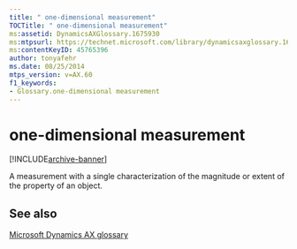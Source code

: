 ```yaml
---
title: " one-dimensional measurement"
TOCTitle: " one-dimensional measurement"
ms:assetid: DynamicsAXGlossary.1675930
ms:mtpsurl: https://technet.microsoft.com/library/dynamicsaxglossary.1675930(v=AX.60)
ms:contentKeyID: 45765396
author: tonyafehr
ms.date: 08/25/2014
mtps_version: v=AX.60
f1_keywords:
- Glossary.one-dimensional measurement
---
```


# one-dimensional measurement


[!INCLUDE[archive-banner](includes/archive-banner.md)]

A measurement with a single characterization of the magnitude or extent of the property of an object.

## See also

[Microsoft Dynamics AX glossary](glossary/microsoft-dynamics-ax-glossary.md)

  


